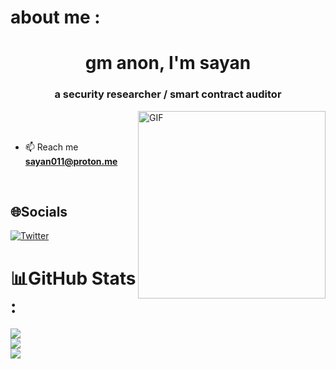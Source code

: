 # about me :



<h1 align="center">gm anon, I'm sayan</h1>
<h3 align="center">a security researcher / smart contract auditor</h3>

<img align="right" alt="GIF" src="https://media.tenor.com/0ygiqFaX-ssAAAAM/bongo-cat-typing.gif" width="300px" height="300"  />

<br>
<br> 



- 📫 Reach me **sayan011@proton.me**


<br/>  


## 🌐Socials
[![Twitter](https://img.shields.io/badge/Twitter-%231DA1F2.svg?logo=Twitter&logoColor=white)](https://twitter.com/sayan_011) 



# 📊GitHub Stats :
![](https://github-readme-stats.vercel.app/api?username=sayan011&theme=radical&hide_border=false&include_all_commits=false&count_private=false)<br/>
![](https://github-readme-streak-stats.herokuapp.com/?user=sayan011&theme=radical&hide_border=false)<br/>
![](https://github-readme-stats.vercel.app/api/top-langs/?username=sayan011&theme=radical&hide_border=false&include_all_commits=false&count_private=false&layout=compact)






